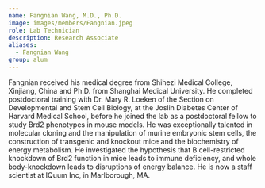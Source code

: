```yaml
---
name: Fangnian Wang, M.D., Ph.D.
image: images/members/Fangnian.jpeg
role: Lab Technician
description: Research Associate
aliases:
  - Fangnian Wang
group: alum
---
```


Fangnian received his medical degree from Shihezi Medical College, Xinjiang, China and Ph.D. from Shanghai Medical University. He completed postdoctoral training with Dr. Mary R. Loeken of the Section on Developmental and Stem Cell Biology, at the Joslin Diabetes Center of Harvard Medical School, before he joined the lab as a postdoctoral fellow to study Brd2 phenotypes in mouse models. He was exceptionally talented in molecular cloning and the manipulation of murine embryonic stem cells, the construction of transgenic and knockout mice and the biochemistry of energy metabolism. He investigated the hypothesis that B cell-restricted knockdown of Brd2 function in mice leads to immune deficiency, and whole body-knockdown leads to disruptions of energy balance. He is now a staff scientist at IQuum Inc, in Marlborough, MA.

